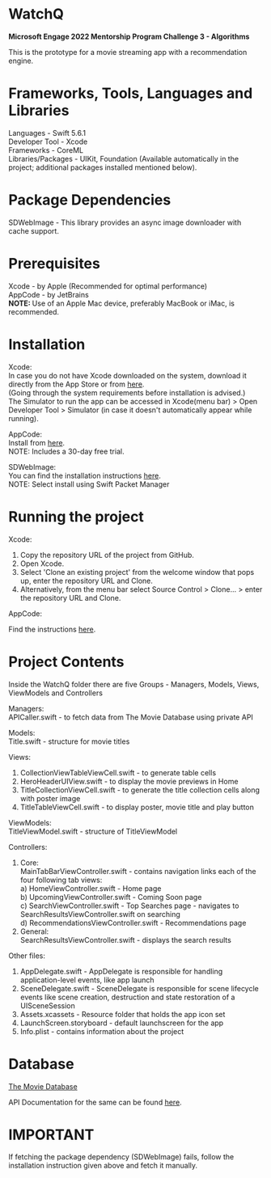 # WatchQ
<b> Microsoft Engage 2022 Mentorship Program Challenge 3 - Algorithms </b>

This is the prototype for a movie streaming app with a recommendation engine. 

# Frameworks, Tools, Languages and Libraries

Languages - Swift 5.6.1 <br />
Developer Tool - Xcode <br />
Frameworks - CoreML <br />
Libraries/Packages - UIKit, Foundation (Available automatically in the project; additional packages installed mentioned below). <br />

# Package Dependencies

SDWebImage - This library provides an async image downloader with cache support. 

# Prerequisites 

Xcode - by Apple  (Recommended for optimal performance) <br />
AppCode - by JetBrains <br />
<b> NOTE: </b> Use of an Apple Mac device, preferably MacBook or iMac, is recommended. <br />

# Installation 

Xcode: <br />
In case you do not have Xcode downloaded on the system, download it directly from the App Store or from [here](https://developer.apple.com/xcode/). <br />
(Going through the system requirements before installation is advised.) <br />
The Simulator to run the app can be accessed in Xcode(menu bar) > Open Developer Tool > Simulator (in case it doesn't automatically appear while running). <br />

AppCode: <br />
Install from [here](https://www.jetbrains.com/objc/download/). <br />
NOTE: Includes a 30-day free trial. <br /> 

SDWebImage: <br />
You can find the installation instructions [here](https://github.com/SDWebImage/SDWebImage/wiki/Installation-Guide). <br />
NOTE: Select install using Swift Packet Manager

# Running the project 

Xcode: <br />
1. Copy the repository URL of the project from GitHub. <br />
2. Open Xcode. <br />
3. Select 'Clone an existing project' from the welcome window that pops up, enter the repository URL and Clone. <br />
4. Alternatively, from the menu bar select Source Control > Clone... > enter the repository URL and Clone. <br />

AppCode: 

Find the instructions [here](https://www.jetbrains.com/help/objc/manage-projects-hosted-on-github.html). <br />

# Project Contents

Inside the WatchQ folder there are five Groups - Managers, Models, Views, ViewModels and Controllers

Managers: <br />
APICaller.swift - to fetch data from The Movie Database using private API

Models: <br />
Title.swift - structure for movie titles

Views: <br />
1. CollectionViewTableViewCell.swift - to generate table cells <br />
2. HeroHeaderUIView.swift - to display the movie previews in Home <br />
3. TitleCollectionViewCell.swift - to generate the title collection cells along with poster image <br />
4. TitleTableViewCell.swift - to display poster, movie title and play button <br />

ViewModels: <br />
TitleViewModel.swift - structure of TitleViewModel

Controllers: <br />
1. Core: <br />
   MainTabBarViewController.swift - contains navigation links each of the four following tab views: <br />
   a) HomeViewController.swift - Home page <br />
   b) UpcomingViewController.swift - Coming Soon page <br />
   c) SearchViewController.swift - Top Searches page - navigates to SearchResultsViewController.swift on searching <br />
   d) RecommendationsViewController.swift - Recommendations page <br />
2. General: <br />
   SearchResultsViewController.swift - displays the search results <br />
  
Other files:  <br /> 
1. AppDelegate.swift - AppDelegate is responsible for handling application-level events, like app launch <br />
2. SceneDelegate.swift - SceneDelegate is responsible for scene lifecycle events like scene creation, destruction and state restoration of a UISceneSession <br />
3. Assets.xcassets - Resource folder that holds the app icon set <br />
4. LaunchScreen.storyboard - default launchscreen for the app <br />
5. Info.plist - contains information about the project <br />

# Database 

[The Movie Database](https://www.themoviedb.org/)

API Documentation for the same can be found [here](https://developers.themoviedb.org/3/getting-started/introduction).

# IMPORTANT

If fetching the package dependency (SDWebImage) fails, follow the installation instruction given above and fetch it manually. 
